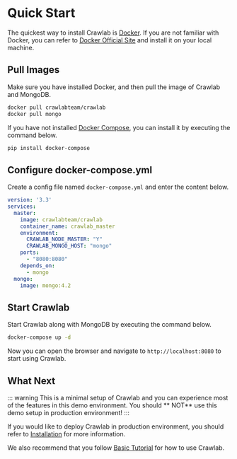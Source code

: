 # Quick Start

The quickest way to install Crawlab is [Docker](installation/docker.md). If you are not familiar with Docker, you can
refer to [Docker Official Site](https://www.docker.com/) and install it on your local machine.

## Pull Images

Make sure you have installed Docker, and then pull the image of Crawlab and MongoDB.

```bash
docker pull crawlabteam/crawlab
docker pull mongo
```

If you have not installed [Docker Compose](https://docs.docker.com/compose/), you can install it by executing the
command below.

```bash
pip install docker-compose
```

## Configure docker-compose.yml

Create a config file named `docker-compose.yml` and enter the content below.

```yaml
version: '3.3'
services:
  master:
    image: crawlabteam/crawlab
    container_name: crawlab_master
    environment:
      CRAWLAB_NODE_MASTER: "Y"
      CRAWLAB_MONGO_HOST: "mongo"
    ports:
      - "8080:8080"
    depends_on:
      - mongo
  mongo:
    image: mongo:4.2
```

## Start Crawlab

Start Crawlab along with MongoDB by executing the command below.

```bash
docker-compose up -d
```

Now you can open the browser and navigate to `http://localhost:8080` to start using Crawlab.

## What Next

::: warning
This is a minimal setup of Crawlab and you can experience most of the features in this demo environment. You should **
NOT** use this demo setup in production environment!
:::

If you would like to deploy Crawlab in production environment, you should refer
to [Installation](installation/README.md) for more information.

We also recommend that you follow [Basic Tutorial](basic-tutorial/README.md) for how to use Crawlab.

